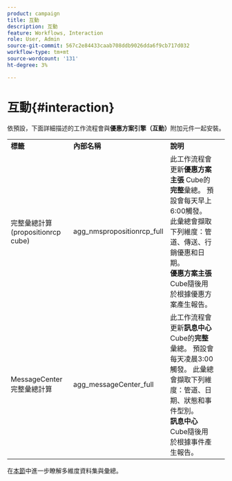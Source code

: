 ```yaml
---
product: campaign
title: 互動
description: 互動
feature: Workflows, Interaction
role: User, Admin
source-git-commit: 567c2e84433caab708ddb9026dda6f9cb717d032
workflow-type: tm+mt
source-wordcount: '131'
ht-degree: 3%

---
```



# 互動{#interaction}

依預設，下面詳細描述的工作流程會與&#x200B;**優惠方案引擎（互動）**&#x200B;附加元件一起安裝。

<table> 
 <tbody> 
  <tr> 
   <td> <strong>標籤</strong><br /> </td> 
   <td> <strong>內部名稱</strong><br /> </td> 
   <td> <strong>說明</strong><br /> </td> 
  </tr> 
  <tr> 
   <td> <span class="uicontrol">完整彙總計算(propositionrcp cube)</span> <br /> </td> 
   <td> <span class="uicontrol">agg_nmspropositionrcp_full</span> <br /> </td> 
   <td> 此工作流程會更新<strong>優惠方案主張</strong> Cube的<strong>完整</strong>彙總。 預設會每天早上6:00觸發。 此彙總會擷取下列維度：管道、傳送、行銷優惠和日期。<br /> <strong>優惠方案主張</strong> Cube隨後用於根據優惠方案產生報告。<br /> </td> 
  </tr> 
   <tr> 
   <td> <span class="uicontrol">MessageCenter完整彙總計算</span> <br /> </td> 
   <td> <span class="uicontrol">agg_messageCenter_full</span> <br /> </td> 
   <td> 此工作流程會更新<strong>訊息中心</strong> Cube的<strong>完整</strong>彙總。 預設會每天凌晨3:00觸發。 此彙總會擷取下列維度：管道、日期、狀態和事件型別。<br /> <strong>訊息中心</strong> Cube隨後用於根據事件產生報告。<br /> </td> 
   <td> <br /> </td> 
  </tr> 
 </tbody> 
</table>

在[本節](../../v8/reporting/gs-cubes.md)中進一步瞭解多維度資料集與彙總。

